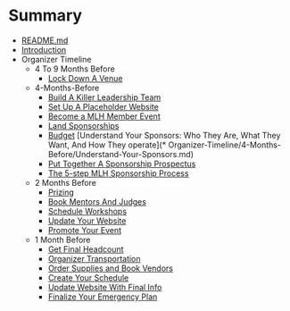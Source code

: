 # Summary

* [README.md](README.md)
* [Introduction](introduction.md)
* Organizer Timeline
    * 4 To 9 Months Before
        * [Lock Down A Venue](Organizer-Timeline/4-To-9-Months-Before/Venue.md)
    * 4-Months-Before
        * [Build A Killer Leadership Team](Organizer-Timeline/4-Months-Before/Build-A-Killer-Leadership-Team.md)
        * [Set Up A Placeholder Website](Organizer-Timeline/4-Months-Before/Set-Up-A-Placeholder-Website.md)
        * [Become a MLH Member Event](Organizer-Timeline/4-Months-Before/Become-a-MLH-Member-Event.md)
        * [Land Sponsorships](Organizer-Timeline/4-Months-Before/Land-Sponsorships.md)
        * [Budget](Organizer-Timeline/4-Months-Before/Draft-Your-Budget.md)
        [Understand Your Sponsors: Who They Are, What They Want, And How They operate](* Organizer-Timeline/4-Months-Before/Understand-Your-Sponsors.md)
        * [Put Together A Sponsorship Prospectus](Organizer-Timeline/4-Months-Before/Sponsorship-Prospectus.md)
        * [The 5-step MLH Sponsorship Process](Organizer-Timeline/4-Months-Before/MLH-Sponsorship-Process.md)
    * 2 Months Before
        * [Prizing](Organizer-Timeline/2-Months-Before/Prizes.md)
        * [Book Mentors And Judges](Organizer-Timeline/2-Months-Before/Mentors-and-Judges.md)
        * [Schedule Workshops](Organizer-Timeline/2-Months-Before/Workshops.md)
        * [Update Your Website](Organizer-Timeline/2-Months-Before/Website.md)
        * [Promote Your Event](Organizer-Timeline/2-Months-Before/Promote-Your-Event.md)
    * 1 Month Before
        * [Get Final Headcount](/Organizer-Timeline/1-Month-Before/Headcount.md)
        * [Organizer Transportation](/Organizer-Timeline/1-Month-Before/Organize-Transportation.md)
        * [Order Supplies and Book Vendors](/Organizer-Timeline/1-Month-Before/Supplies-And-Vendors.md)
        * [Create Your Schedule](/Organizer-Timeline/1-Month-Before/Create-Your-Schedule.md)
        * [Update Website With Final Info](/Organizer-Timeline/1-Month-Before/Website.md)
        * [Finalize Your Emergency Plan](/Organizer-Timeline/1-Month-Before/Finalize-Your-Emergency-Plan.md)